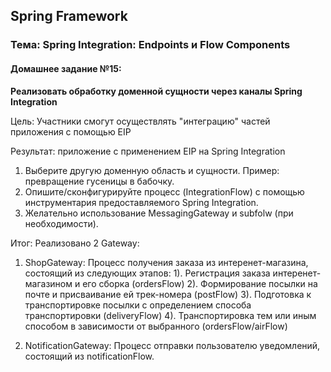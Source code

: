 ## Spring Framework
### Тема: Spring Integration: Endpoints и Flow Components
#### Домашнее задание №15:
**Реализовать обработку доменной сущности через каналы Spring Integration**

Цель: Участники смогут осуществлять "интеграцию" частей приложения с помощью EIP

Результат: приложение c применением EIP на Spring Integration

1. Выберите другую доменную область и сущности. Пример: превращение гусеницы в бабочку.
2. Опишите/сконфигурируйте процесс (IntegrationFlow) с помощью инструментария предоставляемого Spring Integration.
3. Желательно использование MessagingGateway и subfolw (при необходимости).

Итог: Реализовано 2 Gateway:
1. ShopGateway: Процесс получения заказа из интеренет-магазина, состоящий из следующих этапов:
1). Регистрация заказа интеренет-магазином и его сборка (ordersFlow)
2). Формирование посылки на почте и присваивание ей трек-номера (postFlow)
3). Подготовка к транспортировке посылки с определением способа транспортировки (deliveryFlow)
4). Транспортировка тем или иным способом в зависимости от выбранного (ordersFlow/airFlow)

2. NotificationGateway: Процесс отправки пользователю уведомлений, состоящий из notificationFlow.  
